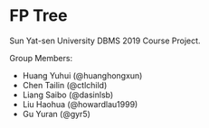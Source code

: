 # FP Tree
Sun Yat-sen University DBMS 2019 Course Project.

Group Members:

- Huang Yuhui (@huanghongxun)
- Chen Tailin (@ctlchild)
- Liang Saibo (@dasinlsb)
- Liu Haohua (@howardlau1999)
- Gu Yuran (@gyr5)
